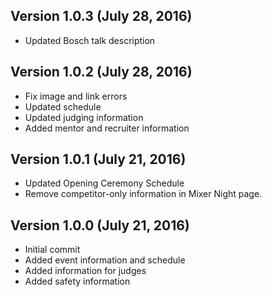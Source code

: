 ## Version 1.0.3 (July 28, 2016)

- Updated Bosch talk description

## Version 1.0.2 (July 28, 2016)

- Fix image and link errors
- Updated schedule
- Updated judging information
- Added mentor and recruiter information

## Version 1.0.1 (July 21, 2016)

- Updated Opening Ceremony Schedule
- Remove competitor-only information in Mixer Night page.

## Version 1.0.0 (July 21, 2016)

- Initial commit
- Added event information and schedule
- Added information for judges
- Added safety information
